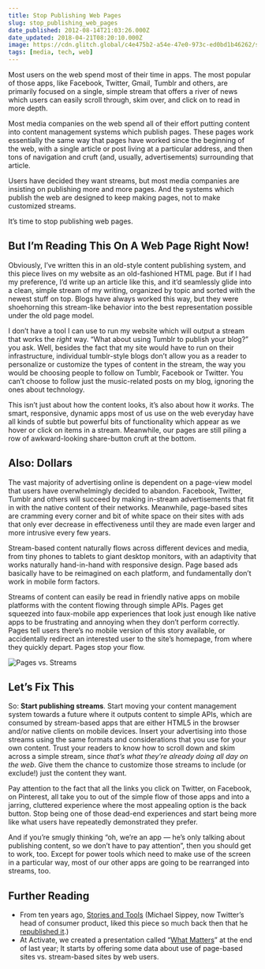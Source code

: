 ```yaml
---
title: Stop Publishing Web Pages
slug: stop_publishing_web_pages
date_published: 2012-08-14T21:03:26.000Z
date_updated: 2018-04-21T08:20:10.000Z
image: https://cdn.glitch.global/c4e475b2-a54e-47e0-973c-ed0bd1b46262/stream-wireframes.png?v=1670729826246
tags: [media, tech, web]
---
```


Most users on the web spend most of their time in apps. The most popular of those apps, like Facebook, Twitter, Gmail, Tumblr and others, are primarily focused on a single, simple stream that offers a river of news which users can easily scroll through, skim over, and click on to read in more depth.

Most media companies on the web spend all of their effort putting content into content management systems which publish pages. These pages work essentially the same way that pages have worked since the beginning of the web, with a single article or post living at a particular address, and then tons of navigation and cruft (and, usually, advertisements) surrounding that article.

Users have decided they want streams, but most media companies are insisting on publishing more and more pages. And the systems which publish the web are designed to keep making pages, not to make customized streams.

It’s time to stop publishing web pages.

## But I’m Reading This On A Web Page Right Now!

Obviously, I’ve written this in an old-style content publishing system, and this piece lives on my website as an old-fashioned HTML page. But if I had my preference, I’d write up an article like this, and it’d seamlessly glide into a clean, simple stream of my writing, organized by topic and sorted with the newest stuff on top. Blogs have always worked this way, but they were shoehorning this stream-like behavior into the best representation possible under the old page model.

I don’t have a tool I can use to run my website which will output a stream that works the *right* way. “What about using Tumblr to publish your blog?” you ask. Well, besides the fact that my site would have to run on their infrastructure, individual tumblr-style blogs don’t allow you as a reader to personalize or customize the types of content in the stream, the way you would be choosing people to follow on Tumblr, Facebook or Twitter. You can’t choose to follow just the music-related posts on my blog, ignoring the ones about technology.

This isn’t just about how the content looks, it’s also about how it *works*. The smart, responsive, dynamic apps most of us use on the web everyday have all kinds of subtle but powerful bits of functionality which appear as we hover or click on items in a stream. Meanwhile, our pages are still piling a row of awkward-looking share-button cruft at the bottom.

## Also: Dollars

The vast majority of advertising online is dependent on a page-view model that users have overwhelmingly decided to abandon. Facebook, Twitter, Tumblr and others will succeed by making in-stream advertisements that fit in with the native content of their networks. Meanwhile, page-based sites are cramming every corner and bit of white space on their sites with ads that only ever decrease in effectiveness until they are made even larger and more intrusive every few years.

Stream-based content naturally flows across different devices and media, from tiny phones to tablets to giant desktop monitors, with an adaptivity that works naturally hand-in-hand with responsive design. Page based ads basically have to be reimagined on each platform, and fundamentally don’t work in mobile form factors.

Streams of content can easily be read in friendly native apps on mobile platforms with the content flowing through simple APIs. Pages get squeezed into faux-mobile app experiences that look just enough like native apps to be frustrating and annoying when they don’t perform correctly. Pages tell users there’s no mobile version of this story available, or accidentally redirect an interested user to the site’s homepage, from where they quickly depart. Pages stop your flow.

![Pages vs. Streams](https://cdn.glitch.global/c4e475b2-a54e-47e0-973c-ed0bd1b46262/stream-wireframes.png?v=1670729826246)

## Let’s Fix This

So: **Start publishing streams**. Start moving your content management system towards a future where it outputs content to simple APIs, which are consumed by stream-based apps that are either HTML5 in the browser and/or native clients on mobile devices. Insert your advertising into those streams using the same formats and considerations that you use for your own content. Trust your readers to know how to scroll down and skim across a simple stream, since *that’s what they’re already doing all day on the web*. Give them the chance to customize those streams to include (or exclude!) just the content they want.

Pay attention to the fact that all the links you click on Twitter, on Facebook, on Pinterest, all take you to out of the simple flow of those apps and into a jarring, cluttered experience where the most appealing option is the back button. Stop being one of those dead-end experiences and start being more like what users have repeatedly demonstrated they prefer.

And if you’re smugly thinking “oh, we’re an app — he’s only talking about publishing content, so we don’t have to pay attention”, then you should get to work, too. Except for power tools which need to make use of the screen in a particular way, most of our other apps are going to be rearranged into streams, too.

## Further Reading

- From ten years ago, [Stories and Tools](/2002/04/stories-and-too) (Michael Sippey, now Twitter’s head of consumer product, liked this piece so much back then that he [republished it](http://www.theobvious.com/archive/2002/04/15.html).)
- At Activate, we created a presentation called “[What Matters](http://activate.com/)” at the end of last year; It starts by offering some data about use of page-based sites vs. stream-based sites by web users.
